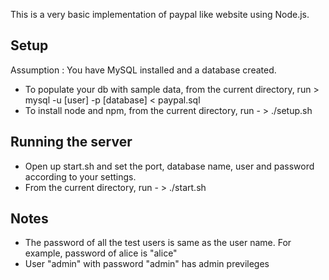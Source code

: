 This is a very basic implementation of paypal like website using Node.js.

## Setup
Assumption : You have MySQL installed and a database created.
- To populate your db with sample data, from the current directory, run >  mysql -u [user] -p [database] < paypal.sql
- To install node and npm, from the current directory, run - > ./setup.sh

## Running the server
- Open up start.sh and set the port, database name, user and password according to your settings.
- From the current directory, run - > ./start.sh

## Notes

- The password of all the test users is same as the user name. For example, password of alice is "alice" 
- User "admin" with password "admin" has admin previleges
